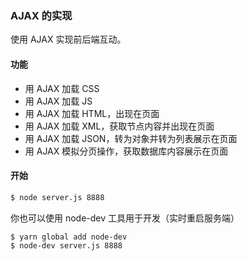 ### AJAX 的实现

使用 AJAX 实现前后端互动。

#### 功能

- 用 AJAX 加载 CSS
- 用 AJAX 加载 JS
- 用 AJAX 加载 HTML，出现在页面
- 用 AJAX 加载 XML，获取节点内容并出现在页面
- 用 AJAX 加载 JSON，转为对象并转为列表展示在页面
- 用 AJAX 模拟分页操作，获取数据库内容展示在页面

#### 开始

```bash
$ node server.js 8888
```

你也可以使用 node-dev 工具用于开发（实时重启服务端）

```bash
$ yarn global add node-dev
$ node-dev server.js 8888
```
